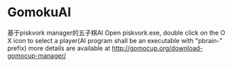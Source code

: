 # GomokuAI
基于piskvork manager的五子棋AI
Open piskvork.exe,
double click on the O X icon to select a player(AI program shall be an executable with "pbrain-" prefix)
more details are available at
http://gomocup.org/download-gomocup-manager/

